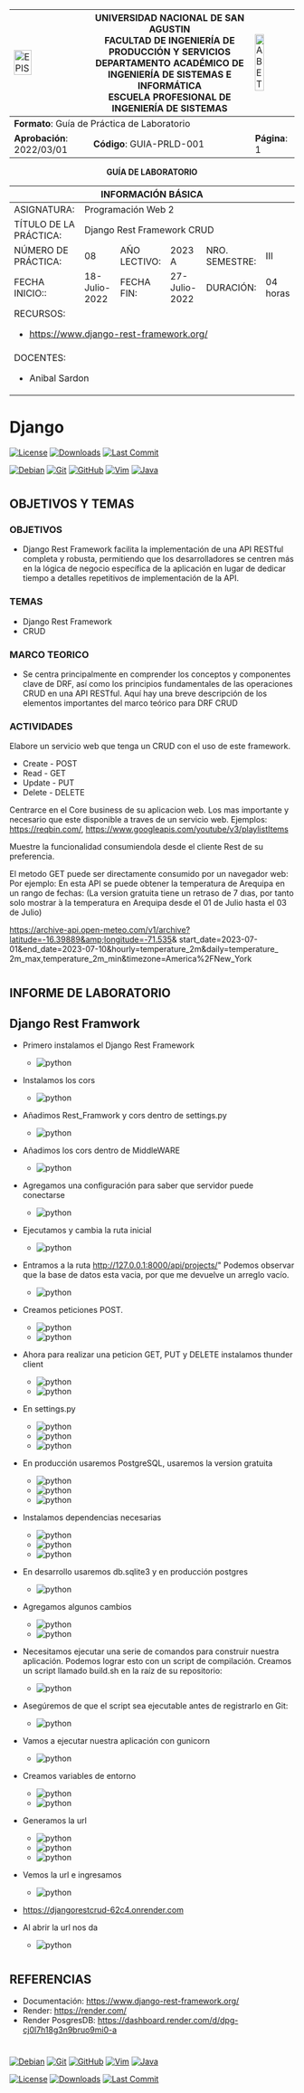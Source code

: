 <div align="center">
<table>
    <theader>
        <tr>
            <td><img src="https://github.com/rescobedoq/pw2/blob/main/epis.png?raw=true" alt="EPIS" style="width:50%; height:auto"/></td>
            <th>
                <span style="font-weight:bold;">UNIVERSIDAD NACIONAL DE SAN AGUSTIN</span><br />
                <span style="font-weight:bold;">FACULTAD DE INGENIERÍA DE PRODUCCIÓN Y SERVICIOS</span><br />
                <span style="font-weight:bold;">DEPARTAMENTO ACADÉMICO DE INGENIERÍA DE SISTEMAS E INFORMÁTICA</span><br />
                <span style="font-weight:bold;">ESCUELA PROFESIONAL DE INGENIERÍA DE SISTEMAS</span>
            </th>
            <td><img src="https://github.com/rescobedoq/pw2/blob/main/abet.png?raw=true" alt="ABET" style="width:50%; height:auto"/></td>
        </tr>
    </theader>
    <tbody>
        <tr><td colspan="3"><span style="font-weight:bold;">Formato</span>: Guía de Práctica de Laboratorio</td></tr>
        <tr><td><span style="font-weight:bold;">Aprobación</span>:  2022/03/01</td><td><span style="font-weight:bold;">Código</span>: GUIA-PRLD-001</td><td><span style="font-weight:bold;">Página</span>: 1</td></tr>
    </tbody>
</table>
</div>

<div align="center">
<span style="font-weight:bold;">GUÍA DE LABORATORIO</span><br />
</div>


<table>
<theader>
<tr><th colspan="6">INFORMACIÓN BÁSICA</th></tr>
</theader>
<tbody>
<tr><td>ASIGNATURA:</td><td colspan="5">Programación Web 2</td></tr>
<tr><td>TÍTULO DE LA PRÁCTICA:</td><td colspan="5"> Django Rest Framework CRUD</td></tr>
<tr>
<td>NÚMERO DE PRÁCTICA:</td><td>08</td><td>AÑO LECTIVO:</td><td>2023 A</td><td>NRO. SEMESTRE:</td><td>III</td>
</tr>
<tr>
<td>FECHA INICIO::</td><td>18-Julio-2022</td><td>FECHA FIN:</td><td>27-Julio-2022</td><td>DURACIÓN:</td><td>04 horas</td>
</tr>
<tr><td colspan="6">RECURSOS:
    <ul>
        <li><a href="https://www.django-rest-framework.org/">https://www.django-rest-framework.org/</a></li>        
    </ul>
</td>
</<tr>
<tr><td colspan="6">DOCENTES:
<ul>
<li>Anibal Sardon </li>
</ul>
</td>
</<tr>
</tdbody>
</table>

# Django

[![License][license]][license-file]
[![Downloads][downloads]][releases]
[![Last Commit][last-commit]][releases]

[![Debian][Debian]][debian-site]
[![Git][Git]][git-site]
[![GitHub][GitHub]][github-site]
[![Vim][Vim]][vim-site]
[![Java][Java]][java-site]

#

## OBJETIVOS Y TEMAS

### OBJETIVOS

- Django Rest Framework facilita la implementación de una API RESTful completa y robusta, permitiendo que los desarrolladores se centren más en la lógica de negocio específica de la aplicación en lugar de dedicar tiempo a detalles repetitivos de implementación de la API.


### TEMAS

- Django Rest Framework
- CRUD

### MARCO TEORICO
- Se centra principalmente en comprender los conceptos y componentes clave de DRF, así como los principios fundamentales de las operaciones CRUD en una API RESTful. Aquí hay una breve descripción de los elementos importantes del marco teórico para DRF CRUD

### ACTIVIDADES
   Elabore un servicio web que tenga un CRUD con el uso de este framework.
- Create - POST
- Read - GET
- Update - PUT
- Delete - DELETE

Centrarce en el Core business de su aplicacion web. Los mas importante y necesario que este disponible a traves de un servicio web.
Ejemplos: https://reqbin.com/, https://www.googleapis.com/youtube/v3/playlistItems

Muestre la funcionalidad consumiendola desde el cliente Rest de su preferencia.

El metodo GET puede ser directamente consumido por un navegador web:
Por ejemplo: 
En esta API se puede obtener la temperatura de Arequipa en un rango de fechas: (La version gratuita tiene un retraso de 7 dıas, por tanto solo mostrar ́a la temperatura en Arequipa desde el 01 de Julio hasta el 03 de Julio)

https://archive-api.open-meteo.com/v1/archive?latitude=-16.39889&amp;longitude=-71.535&amp;
start_date=2023-07-01&end_date=2023-07-10&hourly=temperature_2m&daily=temperature_
2m_max,temperature_2m_min&timezone=America%2FNew_York

#

## INFORME DE LABORATORIO

## Django Rest Framwork

- Primero instalamos el Django Rest Framework

    - ![python](https://github.com/ifs570/DjangoLab8/blob/master/drfsimplecrud/img/img1.PNG)

- Instalamos los cors

    - ![python](https://github.com/ifs570/DjangoLab8/blob/master/drfsimplecrud/img/img2.PNG) 

- Añadimos Rest_Framwork y cors dentro de settings.py

    - ![python](https://github.com/ifs570/DjangoLab8/blob/master/drfsimplecrud/img/img3.PNG)

- Añadimos los cors dentro de MiddleWARE

    - ![python](https://github.com/ifs570/DjangoLab8/blob/master/drfsimplecrud/img/img4.PNG)

- Agregamos una configuración para saber que servidor puede conectarse

    - ![python](https://github.com/ifs570/DjangoLab8/blob/master/drfsimplecrud/img/img5.PNG)

- Ejecutamos y cambia la ruta inicial

    - ![python](https://github.com/ifs570/DjangoLab8/blob/master/drfsimplecrud/img/img15.PNG)
  
- Entramos a la ruta http://127.0.0.1:8000/api/projects/" Podemos observar que la base de datos esta vacia, por que me devuelve un arreglo vacío.

    - ![python](https://github.com/ifs570/DjangoLab8/blob/master/drfsimplecrud/img/img16.PNG)


- Creamos peticiones POST.

    - ![python](https://github.com/ifs570/DjangoLab8/blob/master/drfsimplecrud/img/img17.PNG)
    - ![python](https://github.com/ifs570/DjangoLab8/blob/master/drfsimplecrud/img/img18.PNG)

- Ahora para realizar una peticion GET, PUT y DELETE instalamos thunder client

    - ![python](https://github.com/ifs570/DjangoLab8/blob/master/drfsimplecrud/img/img19.PNG)
    - ![python](https://github.com/ifs570/DjangoLab8/blob/master/drfsimplecrud/img/img20.PNG)

- En settings.py

    - ![python](https://github.com/ifs570/DjangoLab8/blob/master/drfsimplecrud/img/img21.PNG)
    - ![python](https://github.com/ifs570/DjangoLab8/blob/master/drfsimplecrud/img/img22.PNG)
    - ![python](https://github.com/ifs570/DjangoLab8/blob/master/drfsimplecrud/img/img23.PNG)

- En producción usaremos PostgreSQL, usaremos la version gratuita

    - ![python](https://github.com/ifs570/DjangoLab8/blob/master/drfsimplecrud/img/img24.PNG)
    - ![python](https://github.com/ifs570/DjangoLab8/blob/master/drfsimplecrud/img/img25.PNG)
    - ![python](https://github.com/ifs570/DjangoLab8/blob/master/drfsimplecrud/img/img26.PNG)

- Instalamos dependencias necesarias

    -  ![python](https://github.com/ifs570/DjangoLab8/blob/master/drfsimplecrud/img/img27.PNG)
    -  ![python](https://github.com/ifs570/DjangoLab8/blob/master/drfsimplecrud/img/img28.PNG)
    -  ![python](https://github.com/ifs570/DjangoLab8/blob/master/drfsimplecrud/img/img29.PNG)

- En desarrollo usaremos db.sqlite3 y en producción postgres


    -  ![python](https://github.com/ifs570/DjangoLab8/blob/master/drfsimplecrud/img/img30.PNG)

- Agregamos algunos cambios 

    - ![python](https://github.com/ifs570/DjangoLab8/blob/master/drfsimplecrud/img/img31.PNG)
    - ![python](https://github.com/ifs570/DjangoLab8/blob/master/drfsimplecrud/img/img32.PNG)

- Necesitamos ejecutar una serie de comandos para construir nuestra aplicación. Podemos lograr esto con un script de compilación. Creamos un script llamado build.sh en la raíz de su repositorio:

    - ![python](https://github.com/ifs570/DjangoLab8/blob/master/drfsimplecrud/img/img33.PNG)

- Asegúremos de que el script sea ejecutable antes de registrarlo en Git:

    - ![python](https://github.com/ifs570/DjangoLab8/blob/master/drfsimplecrud/img/img34.PNG)

- Vamos a ejecutar nuestra aplicación con gunicorn

    - ![python](https://github.com/ifs570/DjangoLab8/blob/master/drfsimplecrud/img/img35.PNG)

- Creamos variables de entorno

    - ![python](https://github.com/ifs570/DjangoLab8/blob/master/drfsimplecrud/img/img36.PNG)
    - ![python](https://github.com/ifs570/DjangoLab8/blob/master/drfsimplecrud/img/img37.PNG)

- Generamos la url

    - ![python](https://github.com/ifs570/DjangoLab8/blob/master/drfsimplecrud/img/img38.PNG)
    - ![python](https://github.com/ifs570/DjangoLab8/blob/master/drfsimplecrud/img/img39.PNG)
    - ![python](https://github.com/ifs570/DjangoLab8/blob/master/drfsimplecrud/img/img40.PNG)

- Vemos la url e ingresamos

    - ![python](https://github.com/ifs570/DjangoLab8/blob/master/drfsimplecrud/img/img41.PNG)

- https://djangorestcrud-62c4.onrender.com
- Al abrir la url nos da

    - ![python](https://github.com/ifs570/DjangoLab8/blob/master/drfsimplecrud/img/img42.PNG)

#


## REFERENCIAS
- Documentación: https://www.django-rest-framework.org/
- Render: https://render.com/
- Render PosgresDB: https://dashboard.render.com/d/dpg-cj0l7h18g3n9bruo9mi0-a
#

[license]: https://img.shields.io/github/license/rescobedoq/pw2?label=rescobedoq
[license-file]: https://github.com/rescobedoq/pw2/blob/main/LICENSE

[downloads]: https://img.shields.io/github/downloads/rescobedoq/pw2/total?label=Downloads
[releases]: https://github.com/rescobedoq/pw2/releases/

[last-commit]: https://img.shields.io/github/last-commit/rescobedoq/pw2?label=Last%20Commit

[Debian]: https://img.shields.io/badge/Debian-D70A53?style=for-the-badge&logo=debian&logoColor=white
[debian-site]: https://www.debian.org/index.es.html

[Git]: https://img.shields.io/badge/git-%23F05033.svg?style=for-the-badge&logo=git&logoColor=white
[git-site]: https://git-scm.com/

[GitHub]: https://img.shields.io/badge/github-%23121011.svg?style=for-the-badge&logo=github&logoColor=white
[github-site]: https://github.com/

[Vim]: https://img.shields.io/badge/VIM-%2311AB00.svg?style=for-the-badge&logo=vim&logoColor=white
[vim-site]: https://www.vim.org/

[Java]: https://img.shields.io/badge/java-%23ED8B00.svg?style=for-the-badge&logo=java&logoColor=white
[java-site]: https://docs.oracle.com/javase/tutorial/


[![Debian][Debian]][debian-site]
[![Git][Git]][git-site]
[![GitHub][GitHub]][github-site]
[![Vim][Vim]][vim-site]
[![Java][Java]][java-site]

[![License][license]][license-file]
[![Downloads][downloads]][releases]
[![Last Commit][last-commit]][releases]
